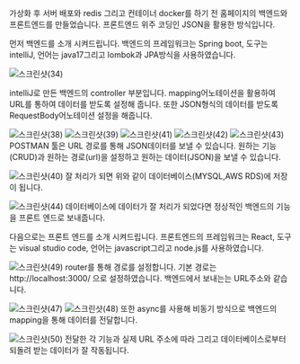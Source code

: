 가상화 후 서버 배포와 redis 그리고 컨테이너 docker를 하기 전 홈페이지의 백엔드와 프론트엔드를 만들었습니다.
프론트엔드 위주 코딩인 JSON을 활용한 방식입니다.


먼저 백엔드를 소개 시켜드립니다. 
백엔드의 프레임워크는 Spring boot, 도구는 intelliJ, 언어는 java17그리고 lombok과 JPA방식을 사용하였습니다.


![스크린샷(34)](https://github.com/user-attachments/assets/8729e143-b897-492e-959b-9cf9966ccde1)


intelliJ로 만든 백엔드의 controller 부분입니다.
mapping어노테이션을 활용하여 URL를 통하여 데이터를 받도록 설정해 줍니다. 
또한 JSON형식의 데이터를 받도록 RequestBody어노테이션 설정을 해줍니다.


![스크린샷(38)](https://github.com/user-attachments/assets/47164cc5-7eb9-4f0e-8372-356a2397d42b)
![스크린샷(39)](https://github.com/user-attachments/assets/5a6f1510-3f60-45fb-af28-61ddba48601e)
![스크린샷(41)](https://github.com/user-attachments/assets/b39db656-a79e-42e0-9b02-592084fd5e6f)
![스크린샷(42)](https://github.com/user-attachments/assets/7fc2aec1-1cb5-4948-96cb-5ca6198c7d91)
![스크린샷(43)](https://github.com/user-attachments/assets/928ba010-4a69-454c-b30a-581c88a3a394)
POSTMAN 툴은 URL 경로를 통해 JSON데이터를 보낼 수 있습니다.
원하는 기능(CRUD)과 원하는 경로(url)을 설정하고 원하는 데이터(JSON)을 보낼 수 있습니다. 


![스크린샷(40)](https://github.com/user-attachments/assets/b07cdd21-d598-422b-8991-acd12dac89f9)
잘 처리가 되면 위와 같이 데이터베이스(MYSQL,AWS RDS)에 저장이 됩니다.

![스크린샷(44)](https://github.com/user-attachments/assets/b77b661f-50c9-4415-a759-30921dc8aef0)
데이터베이스에 데이터가 잘 처리가 되었다면 정상적인 백엔드의 기능을 프론트 엔드로 보내줍니다.



다음으로는 프론트 엔드를 소개 시켜드립니다. 
프론트엔드의 프레임워크는 React, 도구는 visual studio code, 언어는 javascript그리고 node.js를 사용하였습니다.


![스크린샷(49)](https://github.com/user-attachments/assets/2e48dc38-bdb8-4237-a077-7b7458162862)
router를 통해 경로를 설정합니다. 기본 경로는 http://localhost:3000/ 으로 설정하였습니다. 백엔드에서 보내는는 URL주소와 같습니다.



![스크린샷(47)](https://github.com/user-attachments/assets/ac092439-b999-4a9c-86fb-d7ac19473b0b)
![스크린샷(48)](https://github.com/user-attachments/assets/8d38fc5f-3a59-4dcd-b137-a4c79c6b9ba8)
또한 async를 사용해 비동기 방식으로 백엔드의 mapping을 통해 데이터를 전달합니다.

![스크린샷(50)](https://github.com/user-attachments/assets/72a41075-3fcf-42a1-b523-51b22b59f572)
전달한 각 기능과 실제 URL 주소에 따라 그리고 데이터베이스로부터 되돌려 받는 데이터가 잘 작동됩니다.












